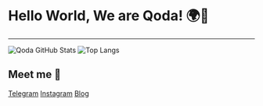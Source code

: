 # Hello World, We are Qoda! 🌍👋

---- 


![Qoda GitHub Stats](https://github-readme-stats.vercel.app/api?username=qodatecnologia&show_icons=true) ![Top Langs](https://github-readme-stats.vercel.app/api/top-langs/?username=qodatecnologia&show_icons=true)



## Meet me 💬 

[Telegram](https://t.me/qodatecnologia)
[Instagram](https://www.instagram.com/somosqoda)
[Blog](https://blog.qoda.com.br)
